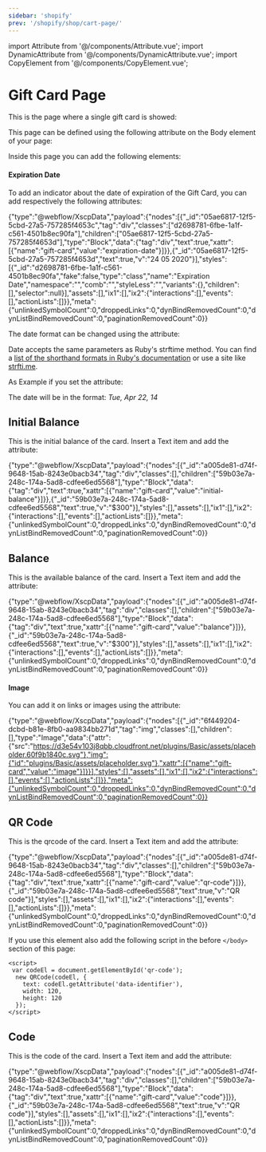 ```yaml
---
sidebar: 'shopify'
prev: '/shopify/shop/cart-page/'
---
```

import Attribute from '@/components/Attribute.vue';
import DynamicAttribute from '@/components/DynamicAttribute.vue';
import CopyElement from '@/components/CopyElement.vue';

# Gift Card Page

This is the page where a single gift card is showed:

This page can be defined using the following attribute on the Body element of your page:

<Attribute name="page" value="gift-card" />


Inside this page you can add the following elements:

#### Expiration Date

To add an indicator about the date of expiration of the Gift Card, you can add respectively the following attributes:

<Attribute name="gift-card" value="expiration-date" />

<CopyElement title="Expiration Date">{"type":"@webflow/XscpData","payload":{"nodes":[{"_id":"05ae6817-12f5-5cbd-27a5-757285f4653c","tag":"div","classes":["d2698781-6fbe-1a1f-c561-4501b8ec90fa"],"children":["05ae6817-12f5-5cbd-27a5-757285f4653d"],"type":"Block","data":{"tag":"div","text":true,"xattr":[{"name":"gift-card","value":"expiration-date"}]}},{"_id":"05ae6817-12f5-5cbd-27a5-757285f4653d","text":true,"v":"24 05 2020"}],"styles":[{"_id":"d2698781-6fbe-1a1f-c561-4501b8ec90fa","fake":false,"type":"class","name":"Expiration Date","namespace":"","comb":"","styleLess":"","variants":{},"children":[],"selector":null}],"assets":[],"ix1":[],"ix2":{"interactions":[],"events":[],"actionLists":[]}},"meta":{"unlinkedSymbolCount":0,"droppedLinks":0,"dynBindRemovedCount":0,"dynListBindRemovedCount":0,"paginationRemovedCount":0}}</CopyElement>


The date format can be changed using the attribute:

<DynamicAttribute name="format" value="date format" />

Date accepts the same parameters as Ruby's strftime method. You can find a [list of the shorthand formats in Ruby's documentation](http://www.ruby-doc.org/core/Time.html#method-i-strftime) or use a site like [strfti.me](http://www.strfti.me/).

As Example if you set the attribute:

<Attribute name="format" value="%a, %b %d, %y" />

The date will be in the format: *Tue, Apr 22, 14*


## Initial Balance

This is the initial balance of the card. Insert a Text item and add the attribute:

<Attribute name="gift-card" value="initial-balance" />

<CopyElement title="Initial Balance">{"type":"@webflow/XscpData","payload":{"nodes":[{"_id":"a005de81-d74f-9648-15ab-8243e0bacb34","tag":"div","classes":[],"children":["59b03e7a-248c-174a-5ad8-cdfee6ed5568"],"type":"Block","data":{"tag":"div","text":true,"xattr":[{"name":"gift-card","value":"initial-balance"}]}},{"_id":"59b03e7a-248c-174a-5ad8-cdfee6ed5568","text":true,"v":"$300"}],"styles":[],"assets":[],"ix1":[],"ix2":{"interactions":[],"events":[],"actionLists":[]}},"meta":{"unlinkedSymbolCount":0,"droppedLinks":0,"dynBindRemovedCount":0,"dynListBindRemovedCount":0,"paginationRemovedCount":0}}</CopyElement>

## Balance

This is the available balance of the card. Insert a Text item and add the attribute:

<Attribute name="gift-card" value="balance" />

<CopyElement title="Balance">{"type":"@webflow/XscpData","payload":{"nodes":[{"_id":"a005de81-d74f-9648-15ab-8243e0bacb34","tag":"div","classes":[],"children":["59b03e7a-248c-174a-5ad8-cdfee6ed5568"],"type":"Block","data":{"tag":"div","text":true,"xattr":[{"name":"gift-card","value":"balance"}]}},{"_id":"59b03e7a-248c-174a-5ad8-cdfee6ed5568","text":true,"v":"$300"}],"styles":[],"assets":[],"ix1":[],"ix2":{"interactions":[],"events":[],"actionLists":[]}},"meta":{"unlinkedSymbolCount":0,"droppedLinks":0,"dynBindRemovedCount":0,"dynListBindRemovedCount":0,"paginationRemovedCount":0}}</CopyElement>

#### Image

You can add it on links or images using the attribute:

<Attribute name="gift-card" value="image" />

<CopyElement title="Gift Card Image">{"type":"@webflow/XscpData","payload":{"nodes":[{"_id":"6f449204-dcbd-b81e-8fb0-aa9834bb271d","tag":"img","classes":[],"children":[],"type":"Image","data":{"attr":{"src":"https://d3e54v103j8qbb.cloudfront.net/plugins/Basic/assets/placeholder.60f9b1840c.svg"},"img":{"id":"plugins/Basic/assets/placeholder.svg"},"xattr":[{"name":"gift-card","value":"image"}]}}],"styles":[],"assets":[],"ix1":[],"ix2":{"interactions":[],"events":[],"actionLists":[]}},"meta":{"unlinkedSymbolCount":0,"droppedLinks":0,"dynBindRemovedCount":0,"dynListBindRemovedCount":0,"paginationRemovedCount":0}}</CopyElement>

## QR Code

This is the qrcode of the card. Insert a Text item and add the attribute:

<Attribute name="gift-card" value="qr-code" />

<CopyElement title="QR Code">{"type":"@webflow/XscpData","payload":{"nodes":[{"_id":"a005de81-d74f-9648-15ab-8243e0bacb34","tag":"div","classes":[],"children":["59b03e7a-248c-174a-5ad8-cdfee6ed5568"],"type":"Block","data":{"tag":"div","text":true,"xattr":[{"name":"gift-card","value":"qr-code"}]}},{"_id":"59b03e7a-248c-174a-5ad8-cdfee6ed5568","text":true,"v":"QR code"}],"styles":[],"assets":[],"ix1":[],"ix2":{"interactions":[],"events":[],"actionLists":[]}},"meta":{"unlinkedSymbolCount":0,"droppedLinks":0,"dynBindRemovedCount":0,"dynListBindRemovedCount":0,"paginationRemovedCount":0}}</CopyElement>

If you use this element also add the following script in the before ```</body>``` section of this page:

```
​<script>
​ var codeEl = document.getElementById('qr-code');
  new QRCode(codeEl, {
    text: codeEl.getAttribute('data-identifier'),
    width: 120,
    height: 120
  });
</script>
```

## Code

This is the code of the card. Insert a Text item and add the attribute:

<Attribute name="gift-card" value="code" />

<CopyElement title="Code">{"type":"@webflow/XscpData","payload":{"nodes":[{"_id":"a005de81-d74f-9648-15ab-8243e0bacb34","tag":"div","classes":[],"children":["59b03e7a-248c-174a-5ad8-cdfee6ed5568"],"type":"Block","data":{"tag":"div","text":true,"xattr":[{"name":"gift-card","value":"code"}]}},{"_id":"59b03e7a-248c-174a-5ad8-cdfee6ed5568","text":true,"v":"QR code"}],"styles":[],"assets":[],"ix1":[],"ix2":{"interactions":[],"events":[],"actionLists":[]}},"meta":{"unlinkedSymbolCount":0,"droppedLinks":0,"dynBindRemovedCount":0,"dynListBindRemovedCount":0,"paginationRemovedCount":0}}</CopyElement>